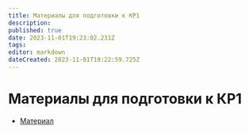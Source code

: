 ```yaml
---
title: Материалы для подготовки к КР1
description: 
published: true
date: 2023-11-01T19:23:02.231Z
tags: 
editor: markdown
dateCreated: 2023-11-01T19:22:59.725Z
---
```


# Материалы для подготовки к КР1

- [Материал](./algebra/kr1/material)